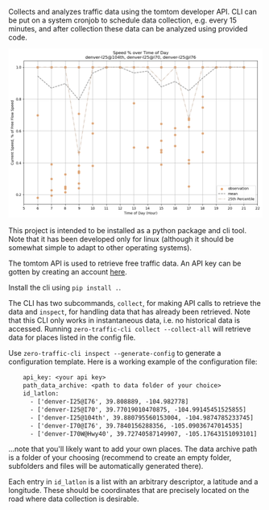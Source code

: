 
Collects and analyzes traffic data using the tomtom developer API. CLI can be put on a system cronjob to schedule data collection, e.g. every 15 minutes, and after collection these data can be analyzed using provided code.

![Alt text](docs/images/example-plot.png)

This project is intended to be installed as a python package and cli tool. Note that it has been developed only for linux (although it should be somewhat simple to adapt to other operating systems). 

The tomtom API is used to retrieve free traffic data. An API key can be gotten by creating an account [here](https://developer.tomtom.com). 

Install the cli using `pip install .`. 

The CLI has two subcommands, `collect`, for making API calls to retrieve the data and `inspect`, for handling data that has already been retrieved. Note that this CLI only works in instantaneous data, i.e. no historical data is accessed. Running `zero-traffic-cli collect --collect-all` will retrieve data for places listed in the config file. 

Use `zero-traffic-cli inspect --generate-config` to generate a configuration template. Here is a working example of the configuration file:

```
    api_key: <your api key> 
    path_data_archive: <path to data folder of your choice> 
    id_latlon:
      - ['denver-I25@I76', 39.808889, -104.982778]
      - ['denver-I25@I70', 39.77019010470875, -104.99145451525855]
      - ['denver-I25@104th', 39.880795560153004, -104.9874785233745]
      - ['denver-I70@I76', 39.7840156288356, -105.09036747014535]
      - ['denver-I70W@Hwy40', 39.72740587149907, -105.17643151093101]
```

...note that you'll likely want to add your own places. The data archive path is a folder of your choosing (recommend to create an empty folder, subfolders and files will be automatically generated there). 

Each entry in `id_latlon` is a list with an arbitrary descriptor, a latitude and a longitude. These should be coordinates that are precisely located on the road where data collection is desirable. 


